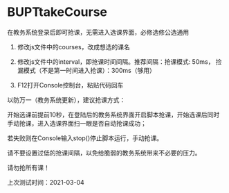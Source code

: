 # BUPTtakeCourse
在教务系统登录后即可抢课，无需进入选课界面，必修选修公选通用

1. 修改js文件中的courses，改成想选的课名

2. 修改js文件中的interval，即抢课时间间隔。推荐间隔：抢课模式: 50ms， 捡漏模式（不是第一时间进入抢课）：300ms（够用）

3. F12打开Console控制台，粘贴代码回车

以防万一（教务系统更新），建议抢课方式：

开始选课前提前10秒，在登陆后的教务系统界面开启脚本抢课，开始选课后同时手动抢课，进入选课界面扫一眼是否自动抢课成功；

若失败则在Console输入stop()停止脚本运行，手动抢课。

请不要设置过低的抢课间隔，以免给脆弱的教务系统带来不必要的压力。

请勿抢所有课！

上次测试时间：2021-03-04
